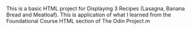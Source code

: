 This is a basic HTML project for Displaying 3 Recipes (Lasagna, Banana Bread and Meatloaf).
This is application of what I learned from the Foundational Course HTML section of The Odin Project.m